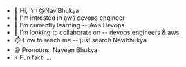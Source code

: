 - 👋 Hi, I’m @NaviBhukya
- 👀 I'm intrested in aws devops engineer
- 🌱 I’m currently learning -- Aws Devops
- 💞️ I’m looking to collaborate on -- devops engineers & aws 
- 📫 How to reach me -- just search Navibhukya
- 😄 Pronouns: Naveen Bhukya
- ⚡ Fun fact: ...

<!---
NaviBhukya/NaviBhukya is a ✨ special ✨ repository because its `README.md` (this file) appears on your GitHub profile.
You can click the Preview link to take a look at your changes.
--->
